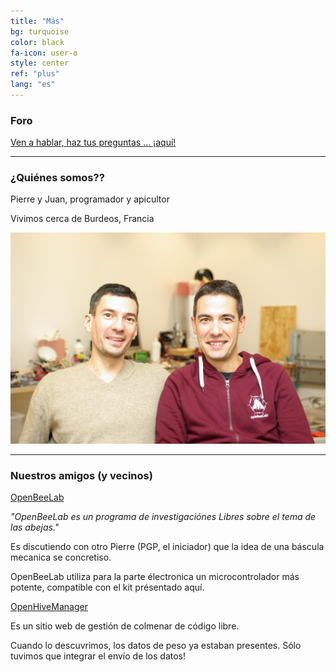 ```yaml
---
title: "Más"
bg: turquoise
color: black
fa-icon: user-o
style: center
ref: "plus"
lang: "es"
---
```


### Foro

[Ven a hablar, haz tus preguntas ... ¡aquí!](/forum)

-------------------------------------

### ¿Quiénes somos??

Pierre y Juan, programador y apicultor

Vivimos cerca de Burdeos, Francia

![IMGP9344](img/IMGP9344.JPG)

-------------------------------------

### Nuestros amigos (y vecinos)

[OpenBeeLab](https://www.openbeelab.org/)

*"OpenBeeLab es un programa de investigaciónes Libres sobre el tema de las abejas."*

Es discutiendo con otro Pierre (PGP, el iniciador) que la idea de una báscula mecanica se concretiso.

OpenBeeLab utiliza para la parte électronica un microcontrolador más potente, compatible con el kit présentado aquí.



[OpenHiveManager](https://www.openhivemanager.org)

Es un sitio web de gestión de colmenar de código libre.

Cuando lo descuvrimos, los datos de peso ya estaban presentes. Sólo tuvimos que integrar el envío de los datos!

